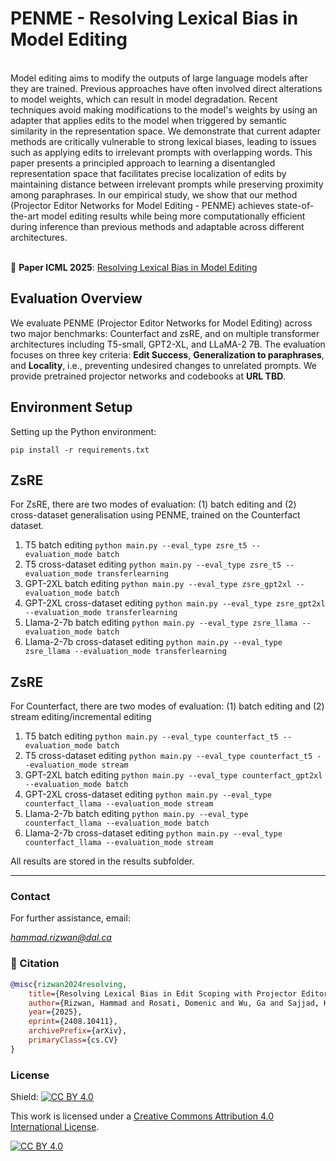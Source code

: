 # PENME - Resolving Lexical Bias in Model Editing
<br>
Model editing aims to modify the outputs of large language models after they are trained. Previous approaches have often involved direct alterations to model weights, which can result in model degradation. Recent techniques avoid making modifications to the model's weights by using an adapter that applies edits to the model when triggered by semantic similarity in the representation space. We demonstrate that current adapter methods are critically vulnerable to strong lexical biases, leading to issues such as applying edits to irrelevant prompts with overlapping words. This paper presents a principled approach to learning a disentangled representation space that facilitates precise localization of edits by maintaining distance between irrelevant prompts while preserving proximity among paraphrases. In our empirical study, we show that our method (Projector Editor Networks for Model Editing - PENME) achieves state-of-the-art model editing results while being more computationally efficient during inference than previous methods and adaptable across different architectures.<br /> <br /> 

📄 **Paper ICML 2025**: [Resolving Lexical Bias in Model Editing](https://www.arxiv.org/abs/2408.10411)


##  Evaluation Overview

We evaluate PENME (Projector Editor Networks for Model Editing) across two major benchmarks: Counterfact and zsRE, and on multiple transformer architectures including T5-small, GPT2-XL, and LLaMA-2 7B. The evaluation focuses on three key criteria: **Edit Success**, **Generalization to paraphrases**, and **Locality**, i.e., preventing undesired changes to unrelated prompts. We provide pretrained projector networks and codebooks at **URL TBD**.

## Environment Setup
Setting up the Python environment:

   `pip install -r requirements.txt`

## ZsRE
For ZsRE, there are two modes of evaluation: (1) batch editing and (2) cross-dataset generalisation using PENME, trained on the Counterfact dataset.


1. T5 batch editing
   `python main.py --eval_type zsre_t5 --evaluation_mode batch`
2. T5 cross-dataset editing
   `python main.py --eval_type zsre_t5 --evaluation_mode transferlearning`
3. GPT-2XL batch editing
   `python main.py --eval_type zsre_gpt2xl --evaluation_mode batch`
4. GPT-2XL cross-dataset editing
   `python main.py --eval_type zsre_gpt2xl --evaluation_mode transferlearning`
5. Llama-2-7b batch editing
    `python main.py --eval_type zsre_llama --evaluation_mode batch`
6. Llama-2-7b cross-dataset editing
    `python main.py --eval_type zsre_llama --evaluation_mode transferlearning`

## ZsRE
For Counterfact, there are two modes of evaluation: (1) batch editing and (2) stream editing/incremental editing


1. T5 batch editing
   `python main.py --eval_type counterfact_t5 --evaluation_mode batch`
2. T5 cross-dataset editing
   `python main.py --eval_type counterfact_t5 --evaluation_mode stream`
3. GPT-2XL batch editing
   `python main.py --eval_type counterfact_gpt2xl --evaluation_mode batch`
4. GPT-2XL cross-dataset editing
   `python main.py --eval_type counterfact_llama --evaluation_mode stream`
5. Llama-2-7b batch editing
    `python main.py --eval_type counterfact_llama --evaluation_mode batch`
6. Llama-2-7b cross-dataset editing
    `python main.py --eval_type counterfact_llama --evaluation_mode stream`

   
All results are stored in the results subfolder.


- - -

### Contact

For further assistance, email: 

*hammad.rizwan@dal.ca*

### 📎 Citation
```bibtex
@misc{rizwan2024resolving,
    title={Resolving Lexical Bias in Edit Scoping with Projector Editor Networks},
    author={Rizwan, Hammad and Rosati, Domenic and Wu, Ga and Sajjad, Hassan},
    year={2025},
    eprint={2408.10411},
    archivePrefix={arXiv},
    primaryClass={cs.CV}
}
```

### License

Shield: [![CC BY 4.0](https://img.shields.io/badge/License-CC%20BY%204.0-lightgrey.svg)](http://creativecommons.org/licenses/by/4.0/)

This work is licensed under a [Creative Commons Attribution 4.0 International License](http://creativecommons.org/licenses/by/4.0/).

[![CC BY 4.0](https://i.creativecommons.org/l/by/4.0/88x31.png)](http://creativecommons.org/licenses/by/4.0/)
